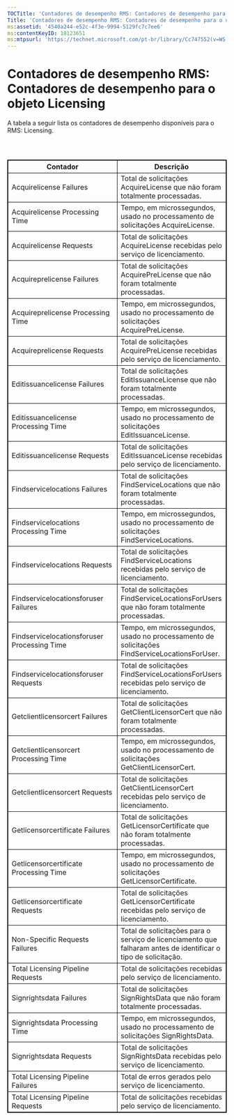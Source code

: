 ```yaml
---
TOCTitle: 'Contadores de desempenho RMS: Contadores de desempenho para o objeto Licensing'
Title: 'Contadores de desempenho RMS: Contadores de desempenho para o objeto Licensing'
ms:assetid: '4540a244-e52c-4f3e-9994-5129fc7c7ee6'
ms:contentKeyID: 18123651
ms:mtpsurl: 'https://technet.microsoft.com/pt-br/library/Cc747552(v=WS.10)'
---
```


Contadores de desempenho RMS: Contadores de desempenho para o objeto Licensing
==============================================================================

A tabela a seguir lista os contadores de desempenho disponíveis para o RMS: Licensing.

###  

 
<table style="border:1px solid black;">
<colgroup>
<col width="50%" />
<col width="50%" />
</colgroup>
<thead>
<tr class="header">
<th style="border:1px solid black;" >Contador</th>
<th style="border:1px solid black;" >Descrição</th>
</tr>
</thead>
<tbody>
<tr class="odd">
<td style="border:1px solid black;">Acquirelicense Failures</td>
<td style="border:1px solid black;">Total de solicitações AcquireLicense que não foram totalmente processadas.</td>
</tr>
<tr class="even">
<td style="border:1px solid black;">Acquirelicense Processing Time</td>
<td style="border:1px solid black;">Tempo, em microssegundos, usado no processamento de solicitações AcquireLicense.</td>
</tr>
<tr class="odd">
<td style="border:1px solid black;">Acquirelicense Requests</td>
<td style="border:1px solid black;">Total de solicitações AcquireLicense recebidas pelo serviço de licenciamento.</td>
</tr>
<tr class="even">
<td style="border:1px solid black;">Acquireprelicense Failures</td>
<td style="border:1px solid black;">Total de solicitações AcquirePreLicense que não foram totalmente processadas.</td>
</tr>
<tr class="odd">
<td style="border:1px solid black;">Acquireprelicense Processing Time</td>
<td style="border:1px solid black;">Tempo, em microssegundos, usado no processamento de solicitações AcquirePreLicense.</td>
</tr>
<tr class="even">
<td style="border:1px solid black;">Acquireprelicense Requests</td>
<td style="border:1px solid black;">Total de solicitações AcquirePreLicense recebidas pelo serviço de licenciamento.</td>
</tr>
<tr class="odd">
<td style="border:1px solid black;">Editissuancelicense Failures</td>
<td style="border:1px solid black;">Total de solicitações EditIssuanceLicense que não foram totalmente processadas.</td>
</tr>
<tr class="even">
<td style="border:1px solid black;">Editissuancelicense Processing Time</td>
<td style="border:1px solid black;">Tempo, em microssegundos, usado no processamento de solicitações EditIssuanceLicense.</td>
</tr>
<tr class="odd">
<td style="border:1px solid black;">Editissuancelicense Requests</td>
<td style="border:1px solid black;">Total de solicitações EditIssuanceLicense recebidas pelo serviço de licenciamento.</td>
</tr>
<tr class="even">
<td style="border:1px solid black;">Findservicelocations Failures</td>
<td style="border:1px solid black;">Total de solicitações FindServiceLocations que não foram totalmente processadas.</td>
</tr>
<tr class="odd">
<td style="border:1px solid black;">Findservicelocations Processing Time</td>
<td style="border:1px solid black;">Tempo, em microssegundos, usado no processamento de solicitações FindServiceLocations.</td>
</tr>
<tr class="even">
<td style="border:1px solid black;">Findservicelocations Requests</td>
<td style="border:1px solid black;">Total de solicitações FindServiceLocations recebidas pelo serviço de licenciamento.</td>
</tr>
<tr class="odd">
<td style="border:1px solid black;">Findservicelocationsforuser Failures</td>
<td style="border:1px solid black;">Total de solicitações FindServiceLocationsForUsers que não foram totalmente processadas.</td>
</tr>
<tr class="even">
<td style="border:1px solid black;">Findservicelocationsforuser Processing Time</td>
<td style="border:1px solid black;">Tempo, em microssegundos, usado no processamento de solicitações FindServiceLocationsForUser.</td>
</tr>
<tr class="odd">
<td style="border:1px solid black;">Findservicelocationsforuser Requests</td>
<td style="border:1px solid black;">Total de solicitações FindServiceLocationsForUsers recebidas pelo serviço de licenciamento.</td>
</tr>
<tr class="even">
<td style="border:1px solid black;">Getclientlicensorcert Failures</td>
<td style="border:1px solid black;">Total de solicitações GetClientLicensorCert que não foram totalmente processadas.</td>
</tr>
<tr class="odd">
<td style="border:1px solid black;">Getclientlicensorcert Processing Time</td>
<td style="border:1px solid black;">Tempo, em microssegundos, usado no processamento de solicitações GetClientLicensorCert.</td>
</tr>
<tr class="even">
<td style="border:1px solid black;">Getclientlicensorcert Requests</td>
<td style="border:1px solid black;">Total de solicitações GetClientLicensorCert recebidas pelo serviço de licenciamento.</td>
</tr>
<tr class="odd">
<td style="border:1px solid black;">Getlicensorcertificate Failures</td>
<td style="border:1px solid black;">Total de solicitações GetLicensorCertificate que não foram totalmente processadas.</td>
</tr>
<tr class="even">
<td style="border:1px solid black;">Getlicensorcertificate Processing Time</td>
<td style="border:1px solid black;">Tempo, em microssegundos, usado no processamento de solicitações GetLicensorCertificate.</td>
</tr>
<tr class="odd">
<td style="border:1px solid black;">Getlicensorcertificate Requests</td>
<td style="border:1px solid black;">Total de solicitações GetLicensorCertificate recebidas pelo serviço de licenciamento.</td>
</tr>
<tr class="even">
<td style="border:1px solid black;">Non-Specific Requests Failures</td>
<td style="border:1px solid black;">Total de solicitações para o serviço de licenciamento que falharam antes de identificar o tipo de solicitação.</td>
</tr>
<tr class="odd">
<td style="border:1px solid black;">Total Licensing Pipeline Requests</td>
<td style="border:1px solid black;">Total de solicitações recebidas pelo serviço de licenciamento.</td>
</tr>
<tr class="even">
<td style="border:1px solid black;">Signrightsdata Failures</td>
<td style="border:1px solid black;">Total de solicitações SignRightsData que não foram totalmente processadas.</td>
</tr>
<tr class="odd">
<td style="border:1px solid black;">Signrightsdata Processing Time</td>
<td style="border:1px solid black;">Tempo, em microssegundos, usado no processamento de solicitações SignRightsData.</td>
</tr>
<tr class="even">
<td style="border:1px solid black;">Signrightsdata Requests</td>
<td style="border:1px solid black;">Total de solicitações SignRightsData recebidas pelo serviço de licenciamento.</td>
</tr>
<tr class="odd">
<td style="border:1px solid black;">Total Licensing Pipeline Failures</td>
<td style="border:1px solid black;">Total de erros gerados pelo serviço de licenciamento.</td>
</tr>
<tr class="even">
<td style="border:1px solid black;">Total Licensing Pipeline Requests</td>
<td style="border:1px solid black;">Total de solicitações recebidas pelo serviço de licenciamento.</td>
</tr>
</tbody>
</table>
